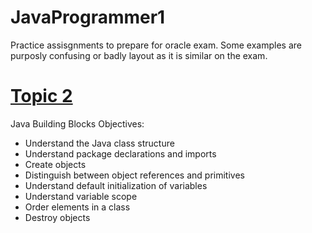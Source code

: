 # JavaProgrammer1
Practice assisgnments to prepare for oracle exam.
Some examples are purposly confusing or badly layout as it is similar on the exam.

# [Topic 2](https://github.com/comanoc/JavaProgrammer1/tree/master/Topic2)
Java Building Blocks
Objectives: 
* Understand the Java class structure
* Understand package declarations and imports
* Create objects
* Distinguish between object references and primitives
* Understand default initialization of variables
* Understand variable scope
* Order elements in a class
* Destroy objects
